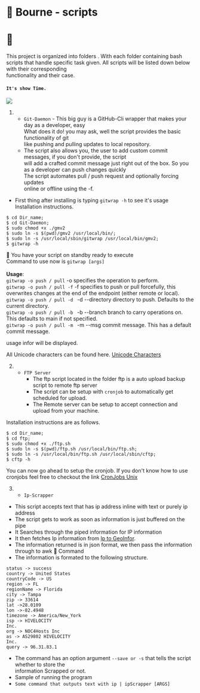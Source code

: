 # 🐚 Bourne - scripts
# 📁
This project is organized into folders . With each folder
containing bash scripts that handle specific task given.
All scripts will be listed down below with their corresponding <br> functionality and their case.

#### `It's show Time.` <br>

![](https://media.giphy.com/media/8zYunr3Hg8XPq/giphy.gif)

1. - `Git-Daemon` - This big guy is a GitHub-Cli wrapper that makes your day as a developer, easy <br>
 What does it do! you may ask, well the script provides the basic functionality of git <br>
 like pushing and pulling updates to local repository. <br>
   - The script also allows you, the user to add custom commit messages, if you don't provide, the script <br>
 will add a crafted commit message just right out of the box. So you as a developer can push changes quickly <br>
 The script automates pull / push request  and optionally forcing updates <br> online or offline using the -f. <br>

 - First thing after installing is typing `gitwrap -h`
to see it's usage <br>
 Installation instructions.<br>
 ```$ git clone <clone-url>;<br>
$ cd Dir_name;
$ cd Git-Daemon;
$ sudo chmod +x ./gmv2
$ sudo ln -s $(pwd)/gmv2 /usr/local/bin/;
$ sudo ln -s /usr/local/sbin/gitwrap /usr/local/bin/gmv2;
$ gitwrap -h
```

🙌 You have your script on standby ready to execute<br>
Command to use now is `gitwrap [args]`<br><br>
<strong>Usage</strong>:<br>
  `gitwrap -o push / pull` -o specifies the operation to perform. <br>
  `gitwrap -o push / pull -f` -f specifies to push or pull forcefully, this overwrites changes at the end of the endpoint (either remote or local).<br>
  `gitwrap -o push / pull -d ` -d --directory directory to push. Defaults to the current directory.<br>
 `gitwrap -o push / pull -b `  -b --branch branch to carry operations on. This defaults to main if not specified. <br>
 `gitwrap -o push / pull -m `  -m --msg commit message. This has a default commit message.<br>


usage infor will be displayed.

All Unicode characters can be found here. [Unicode Characters](https://unicode-table.com/en/) <br>

2. - `FTP Server`
     - The ftp script located in the folder ftp is a auto upload backup script to remote ftp server <br>
     - The script can be setup with `cronjob` to automatically get scheduled for upload.
     - The Remote server can be setup to accept connection and upload from your machine.

 Installation instructions are as follows.
 ```$ git clone <clone-url>;<br>
$ cd Dir_name;
$ cd ftp;
$ sudo chmod +x ./ftp.sh
$ sudo ln -s $(pwd)/ftp.sh /usr/local/bin/ftp.sh;
$ sudo ln -s /usr/local/bin/ftp.sh /usr/local/sbin/cftp;
$ cftp -h
```
You can now go ahead to setup the cronjob. If you don't know how to use cronjobs feel free to checkout the link [CronJobs Unix](https://ostechnix.com/a-beginners-guide-to-cron-jobs/#:~:text=It%20is%20used%20to%20schedule,tasks%20and%20a%20lot%20more.)

3. - `Ip-Scrapper` <br>
  - This script accepts text that has ip address inline with text or purely ip address
  - The script gets to work as soon as information is just buffered on the pipe<br>
  - It Searches through the piped information for IP information <br>
  - It then fetches Ip information from [Ip to GeoInfor](http://ip-api.com/json/).
  - The information returned is in json format, we then pass the information through to awk 🦅 Command
  - The information is formated to the following structure.
  ```
  status -> success
  country -> United States
  countryCode -> US
  region -> FL
  regionName -> Florida
  city -> Tampa
  zip -> 33614
  lat ->28.0109
  lon ->-82.4948
  timezone -> America/New_York
  isp -> HIVELOCITY
  Inc.
  org -> NOC4Hosts Inc
  as -> AS29802 HIVELOCITY
  Inc.
  query -> 96.31.83.1
  ```
  - The command has an option argument `--save or -s` that tells the script whether to store the<br> information Scrapped or not.<br>
  - Sample of running the program<br>
  - `Some command that outputs text with ip | ipScrapper [ARGS]`
